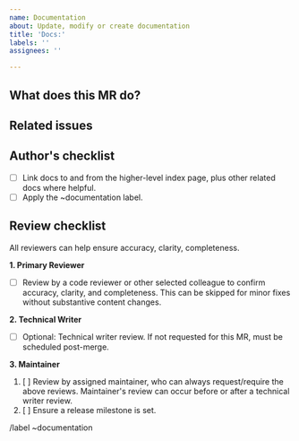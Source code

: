 ```yaml
---
name: Documentation
about: Update, modify or create documentation
title: 'Docs:'
labels: ''
assignees: ''

---
```


<!-- Mention "documentation" or "docs" in the MR title -->
<!-- For changing documentation location use the "Change documentation location" template -->

## What does this MR do?

<!-- Briefly describe what this MR is about. -->

## Related issues

<!-- Link related issues below. Insert the issue link or reference after the word "Closes" if merging this should automatically close it. -->

## Author's checklist
- [ ] Link docs to and from the higher-level index page, plus other related docs where helpful.
- [ ] Apply the ~documentation label.

## Review checklist

All reviewers can help ensure accuracy, clarity, completeness.

**1. Primary Reviewer**

* [ ] Review by a code reviewer or other selected colleague to confirm accuracy, clarity, and completeness. This can be skipped for minor fixes without substantive content changes.

**2. Technical Writer**

* [ ] Optional: Technical writer review. If not requested for this MR, must be scheduled post-merge.

**3. Maintainer**

1. [ ] Review by assigned maintainer, who can always request/require the above reviews. Maintainer's review can occur before or after a technical writer review.
1. [ ] Ensure a release milestone is set.

/label ~documentation
